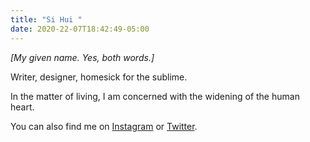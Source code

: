```yaml
---
title: "Si Hui "
date: 2020-22-07T18:42:49-05:00
---
```

*[My given name. Yes, both words.]*

Writer, designer, homesick for the sublime.

In the matter of living, I am concerned with the widening of the human heart.

You can also find me on [Instagram](http://instagram.com/sihui) or [Twitter](http://twitter.com/heysihui).

